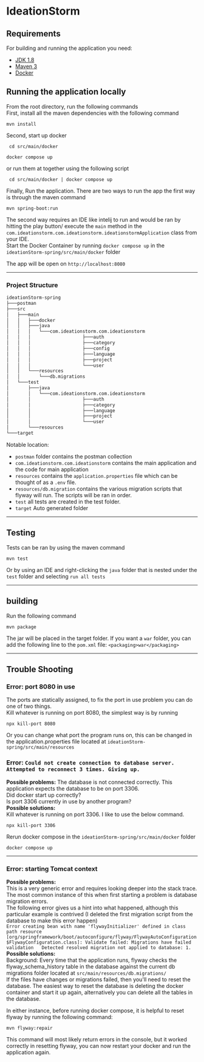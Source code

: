 # IdeationStorm

## Requirements

For building and running the application you need:

- [JDK 1.8](http://www.oracle.com/technetwork/java/javase/downloads/jdk8-downloads-2133151.html)
- [Maven 3](https://maven.apache.org)
- [Docker](https://www.docker.com/)

## Running the application locally

From the root directory, run the following commands  
First, install all the maven dependencies with the following command
```shell  
mvn install
```  

Second, start up docker
```shell  
 cd src/main/docker   
```

```shell  
docker compose up
```  

or run them at together using the following script

```shell  
 cd src/main/docker | docker compose up  
```  
Finally, Run the application. There are two ways to run the app the first way is through the maven command
```shell  
mvn spring-boot:run
```  

The second way requires an IDE like intelij to run and would be ran by hitting the play button/ execute the `main` method in the `com.ideationstorm.com.ideationstorm.ideationstormApplication` class from your IDE.    
Start the Docker Container by running `docker compose up` in the `ideationStorm-spring/src/main/docker` folder

The app will be open on `http://localhost:8080`
  
---  
### Project Structure
```bash
ideationStorm-spring  
├───postman  
├───src  
│   ├───main  
│   │   ├───docker
│   │   ├───java  
│   │   │   └───com.ideationstorm.com.ideationstorm  
│   │   │                   ├───auth  
│   │   │                   ├───category  
│   │   │                   ├───config  
│   │   │                   ├───language  
│   │   │                   ├───project  
│   │   │                   └───user  
│   │   └───resources  
│   │       └───db.migrations  
│   └───test  
│       ├───java  
│       │   └───com.ideationstorm.com.ideationstorm  
│       │                   ├───auth  
│       │                   ├───category  
│       │                   ├───language  
│       │                   ├───project  
│       │                   └───user  
│       └───resources  
└───target  
  ```
Notable location:
- `postman` folder contains the postman collection
- `com.ideationstorm.com.ideationstorm` contains the main application and the code for main application
- `resources` contains the `application.properties` file which can be thought of as a `.env` file.
- `resources/db.migration` contains the various migration scripts that flyway will run. The scripts will be ran in order.
- `test` all tests are created in the test folder.
-  `target` Auto generated folder

---
## Testing
Tests can be ran by using the maven command

```shell
mvn test
```
Or by using an IDE and right-clicking the `java` folder that is nested under the `test` folder and selecting `run all tests`

---
## building
Run the following command

```shell
mvn package
```
The jar will be placed in the target folder.
If you want a `war` folder, you can add the following line to the `pom.xml` file: `<packaging>war</packaging>`

---
## Trouble Shooting
### **Error:** port 8080 in use
The ports are statically assigned, to fix the port in use problem you can do one of two things.  
Kill whatever is running on port 8080, the simplest way is by running
```shell  
npx kill-port 8080 
```  

Or you can change what port the program runs on, this can be changed in the application.properties file located at `ideationStorm-spring/src/main/resources`
### **Error:** `Could not create connection to database server. Attempted to reconnect 3 times. Giving up.`
**Possible problems:** The database is not connected correctly. This application expects the database to be on port 3306.  
Did docker start up correctly?  
Is port 3306 currently in use by another program?  
**Possible solutions:**  
Kill whatever is running on port 3306. I like to use the below command.
```shell  
npx kill-port 3306 
```  

Rerun docker compose in the `ideationStorm-spring/src/main/docker` folder
```shell  
docker compose up
```  

-------------------  
### Error: starting Tomcat context
**Possible problems:**  
This is a very generic error and requires looking deeper into the stack trace. The most common instance of this when first starting a problem is database migration errors.  
The following error gives us a hint into what happened, although this particular example is contrived (I deleted the first migration script from the database to make this error happen)  
`Error creating bean with name 'flywayInitializer' defined in class path resource [org/springframework/boot/autoconfigure/flyway/FlywayAutoConfiguration$FlywayConfiguration.class]: Validate failed: Migrations have failed validation  
Detected resolved migration not applied to database: 1.`  
**Possible solutions:**  
Background: Every time that the application runs, flyway checks the flyway_schema_history table in the database against the current db migrations folder located at `src/main/resources/db.migrations/`  
If the files have changes or migrations failed, then you'll need to reset the database. The easiest way to reset the database is deleting the docker container and start it up again, alternatively you can delete all the tables in the database.

In either instance, before running docker compose, it is helpful to reset flyway by running the following command:
```shell  
mvn flyway:repair
```  

This command will most likely return errors in the console, but it worked correctly in resetting flyway, you can now restart your docker and run the application again.
